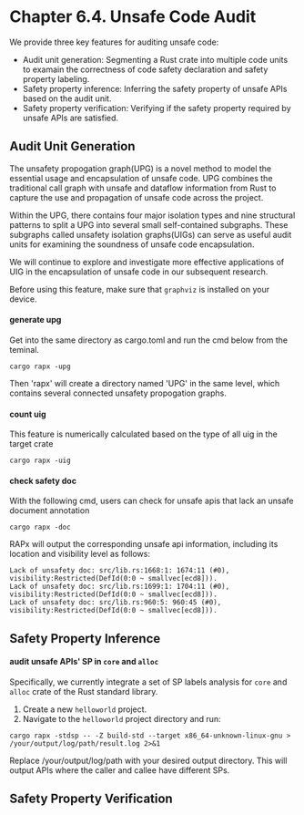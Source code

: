 # Chapter 6.4. Unsafe Code Audit
We provide three key features for auditing unsafe code:
* Audit unit generation: Segmenting a Rust crate into multiple code units to examain the correctness of code safety declaration and safety property labeling.
* Safety property inference: Inferring the safety property of unsafe APIs based on the audit unit.
* Safety property verification: Verifying if the safety property required by unsafe APIs are satisfied.

## Audit Unit Generation
The unsafety propogation graph(UPG) is a novel method to model the essential usage and encapsulation of unsafe code. UPG combines the traditional call graph with unsafe and dataflow information from Rust to capture the use and propagation of unsafe code across the project.

Within the UPG, there contains four major isolation types and nine structural patterns to split a UPG into several small self-contained subgraphs. These subgraphs called unsafety isolation graphs(UIGs) can serve as useful audit units for examining the soundness of unsafe code encapsulation.

We will continue to explore and investigate more effective applications of UIG in the encapsulation of unsafe code in our subsequent research.

Before using this feature, make sure that `graphviz` is installed on your device.

#### generate upg
Get into the same directory as cargo.toml and run the cmd below from the teminal. 
```
cargo rapx -upg
```
Then 'rapx' will create a directory named 'UPG' in the same level, which contains several connected unsafety propogation graphs.

#### count uig
This feature is numerically calculated based on the type of all uig in the target crate
```
cargo rapx -uig
```

#### check safety doc
With the following cmd, users can check for unsafe apis that lack an unsafe document annotation
```
cargo rapx -doc
```
RAPx will output the corresponding unsafe api information, including its location and visibility level as follows:
```
Lack of unsafety doc: src/lib.rs:1668:1: 1674:11 (#0), visibility:Restricted(DefId(0:0 ~ smallvec[ecd8])).
Lack of unsafety doc: src/lib.rs:1699:1: 1704:11 (#0), visibility:Restricted(DefId(0:0 ~ smallvec[ecd8])).
Lack of unsafety doc: src/lib.rs:960:5: 960:45 (#0), visibility:Restricted(DefId(0:0 ~ smallvec[ecd8])).
```

## Safety Property Inference
#### audit unsafe APIs' SP in `core` and `alloc`
Specifically, we currently integrate a set of SP labels analysis for `core` and `alloc` crate of the Rust standard library.
1. Create a new `helloworld` project.
2. Navigate to the `helloworld` project directory and run:
```
cargo rapx -stdsp -- -Z build-std --target x86_64-unknown-linux-gnu > /your/output/log/path/result.log 2>&1
```
Replace /your/output/log/path with your desired output directory. This will output APIs where the caller and callee have different SPs.


## Safety Property Verification

